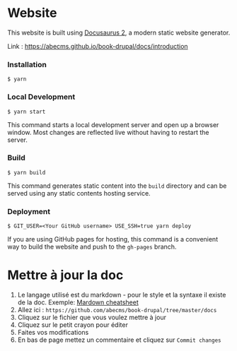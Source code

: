 # Website

This website is built using [Docusaurus 2](https://v2.docusaurus.io/), a modern static website generator.

Link : https://abecms.github.io/book-drupal/docs/introduction

### Installation

```
$ yarn
```

### Local Development

```
$ yarn start
```

This command starts a local development server and open up a browser window. Most changes are reflected live without having to restart the server.

### Build

```
$ yarn build
```

This command generates static content into the `build` directory and can be served using any static contents hosting service.

### Deployment

```
$ GIT_USER=<Your GitHub username> USE_SSH=true yarn deploy
```

If you are using GitHub pages for hosting, this command is a convenient way to build the website and push to the `gh-pages` branch.



# Mettre à jour la doc

1. Le langage utilisé est du markdown - pour le style et la syntaxe il existe de la doc. Exemple: [Mardown cheatsheet](https://github.com/adam-p/markdown-here/wiki/Markdown-Cheatsheet)
1. Allez ici : `https://github.com/abecms/book-drupal/tree/master/docs`
1. Cliquez sur le fichier que vous voulez mettre à jour
1. Cliquez sur le petit crayon pour éditer
1. Faites vos modifications
1. En bas de page mettez un commentaire et cliquez sur `Commit changes`

